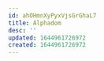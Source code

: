 ```yaml
---
id: ahOHmnXyPyxVjsGrGhaL7
title: Alphadom
desc: ''
updated: 1644961726972
created: 1644961726972
---
```


